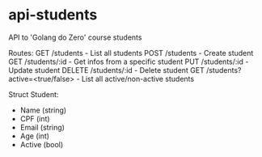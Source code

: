 # api-students
API to 'Golang do Zero' course students

Routes:
GET /students - List all students
POST /students - Create student
GET /students/:id - Get infos from a specific student
PUT /students/:id - Update student
DELETE /students/:id - Delete student
GET /students?active=<true/false> - List all active/non-active students


Struct Student:
- Name (string)
- CPF (int)
- Email (string)
- Age (int)
- Active (bool)
